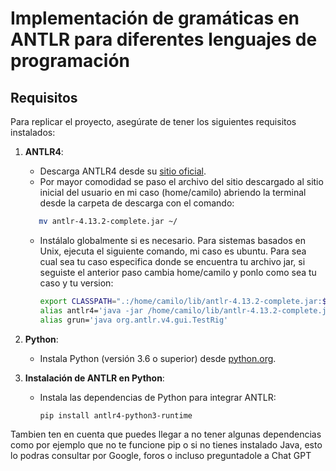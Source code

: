 # Implementación de gramáticas en ANTLR para diferentes lenguajes de programación

## Requisitos

Para replicar el proyecto, asegúrate de tener los siguientes requisitos instalados:

1. **ANTLR4**:
   - Descarga ANTLR4 desde su [sitio oficial](https://www.antlr.org/download.html).
   - Por mayor comodidad se paso el archivo del sitio descargado al sitio inicial del usuario en mi caso (home/camilo) abriendo la terminal desde la carpeta de descarga con el comando: 
   ```bash
      mv antlr-4.13.2-complete.jar ~/
   ```
   - Instálalo globalmente si es necesario. Para sistemas basados en Unix, ejecuta el siguiente comando, mi caso es ubuntu. Para sea cual sea tu caso especifica donde se encuentra tu archivo jar, si seguiste el anterior paso cambia home/camilo y ponlo como sea tu caso y tu version:
     ```bash
     export CLASSPATH=".:/home/camilo/lib/antlr-4.13.2-complete.jar:$CLASSPATH"
     alias antlr4='java -jar /home/camilo/lib/antlr-4.13.2-complete.jar'
     alias grun='java org.antlr.v4.gui.TestRig'
     ```

2. **Python**:
   - Instala Python (versión 3.6 o superior) desde [python.org](https://www.python.org/).

3. **Instalación de ANTLR en Python**:
   - Instala las dependencias de Python para integrar ANTLR:
     ```bash
     pip install antlr4-python3-runtime
     ```

Tambien ten en cuenta que puedes llegar a no tener algunas dependencias como por ejemplo que no te funcione pip o si no tienes instalado Java, esto lo podras consultar por Google, foros o incluso preguntadole a Chat GPT